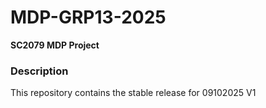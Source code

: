 # MDP-GRP13-2025
**SC2079 MDP Project**

### Description
This repository contains the stable release for 09102025 V1